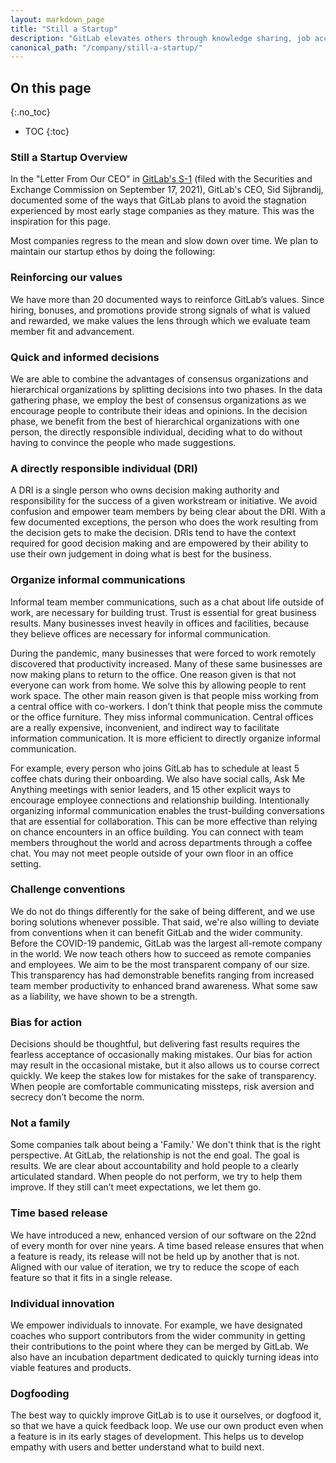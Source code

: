 ```yaml
---
layout: markdown_page
title: "Still a Startup"
description: "GitLab elevates others through knowledge sharing, job access, and our software platform.."
canonical_path: "/company/still-a-startup/"
---
```


## On this page
{:.no_toc}

- TOC
{:toc}

### Still a Startup Overview

In the "Letter From Our CEO" in [GitLab's S-1](https://www.sec.gov/Archives/edgar/data/0001653482/000162828021018818/gitlab-sx1.htm) (filed with the Securities and Exchange Commission on September 17, 2021), GitLab's CEO, Sid Sijbrandij, documented some of the ways that GitLab plans to avoid the stagnation experienced by most early stage companies as they mature. This was the inspiration for this page.

Most companies regress to the mean and slow down over time. We plan to maintain our startup ethos by doing the following:

### Reinforcing our values

We have more than 20 documented ways to reinforce GitLab’s values. Since hiring, bonuses, and promotions provide strong signals of what is valued and rewarded, we make values the lens through which we evaluate team member fit and advancement. 

### Quick and informed decisions

We are able to combine the advantages of consensus organizations and hierarchical organizations by splitting decisions into two phases. In the data gathering phase, we employ the best of consensus organizations as we encourage people to contribute their ideas and opinions. In the decision phase, we benefit from the best of hierarchical organizations with one person, the directly responsible individual, deciding what to do without having to convince the people who made suggestions.

### A directly responsible individual (DRI)

A DRI is a single person who owns decision making authority and responsibility for the success of a given workstream or initiative. We avoid confusion and empower team members by being clear about the DRI. With a few documented exceptions, the person who does the work resulting from the decision gets to make the decision. DRIs tend to have the context required for good decision making and are empowered by their ability to use their own judgement in doing what is best for the business.

### Organize informal communications

Informal team member communications, such as a chat about life outside of work, are necessary for building trust. Trust is essential for great business results. Many businesses invest heavily in offices and facilities, because they believe offices are necessary for informal communication. 

During the pandemic, many businesses that were forced to work remotely discovered that productivity increased. Many of these same businesses are now making plans to return to the office. One reason given is that not everyone can work from home. We solve this by allowing people to rent work space. The other main reason given is that people miss working from a central office with co-workers. I don’t think that people miss the commute or the office furniture. They miss informal communication. Central offices are a really expensive, inconvenient, and indirect way to facilitate information communication. It is more efficient to directly organize informal communication.

For example, every person who joins GitLab has to schedule at least 5 coffee chats during their onboarding. We also have social calls, Ask Me Anything meetings with senior leaders, and 15 other explicit ways to encourage employee connections and relationship building. Intentionally organizing informal communication enables the trust-building conversations that are essential for collaboration. This can be more effective than relying on chance encounters in an office building. You can connect with team members throughout the world and across departments through a coffee chat. You may not meet people outside of your own floor in an office setting.

### Challenge conventions

We do not do things differently for the sake of being different, and we use boring solutions whenever possible. That said, we're also willing to deviate from conventions when it can benefit GitLab and the wider community. Before the COVID-19 pandemic, GitLab was the largest all-remote company in the world. We now teach others how to succeed as remote companies and employees. We aim to be the most transparent company of our size. This transparency has had demonstrable benefits ranging from increased team member productivity to enhanced brand awareness. What some saw as a liability, we have shown to be a strength. 

### Bias for action

Decisions should be thoughtful, but delivering fast results requires the fearless acceptance of occasionally making mistakes. Our bias for action may result in the occasional mistake, but it also allows us to course correct quickly. We keep the stakes low for mistakes for the sake of transparency. When people are comfortable communicating missteps, risk aversion and secrecy don’t become the norm.

### Not a family

Some companies talk about being a 'Family.' We don't think that is the right perspective. At GitLab, the relationship is not the end goal. The goal is results. We are clear about accountability and hold people to a clearly articulated standard. When people do not perform, we try to help them improve. If they still can’t meet expectations, we let them go. 

### Time based release

We have introduced a new, enhanced version of our software on the 22nd of every month for over nine years. A time based release ensures that when a feature is ready, its release will not be held up by another that is not. Aligned with our value of iteration, we try to reduce the scope of each feature so that it fits in a single release.

### Individual innovation

We empower individuals to innovate. For example, we have designated coaches who support contributors from the wider community in getting their contributions to the point where they can be merged by GitLab. We also have an incubation department dedicated to quickly turning ideas into viable features and products. 

### Dogfooding

The best way to quickly improve GitLab is to use it ourselves, or dogfood it, so that we have a quick feedback loop. We use our own product even when a feature is in its early stages of development. This helps us to develop empathy with users and better understand what to build next.
